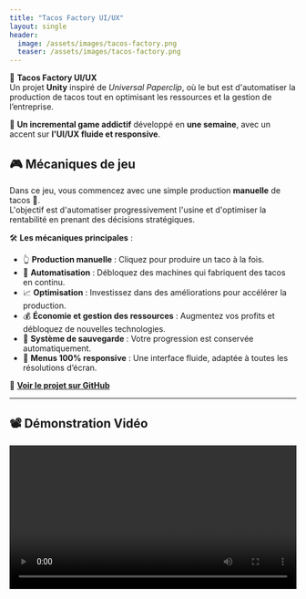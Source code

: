 ```yaml
---
title: "Tacos Factory UI/UX"
layout: single
header:
  image: /assets/images/tacos-factory.png
  teaser: /assets/images/tacos-factory.png
---
```


🌮 **Tacos Factory UI/UX**  
Un projet **Unity** inspiré de *Universal Paperclip*, où le but est d'automatiser la production de tacos tout en optimisant les ressources et la gestion de l’entreprise.  

🚀 **Un incremental game addictif** développé en **une semaine**, avec un accent sur **l'UI/UX fluide et responsive**.  

## 🎮 Mécaniques de jeu  

Dans ce jeu, vous commencez avec une simple production **manuelle** de tacos 🌮.  
L'objectif est d'automatiser progressivement l'usine et d'optimiser la rentabilité en prenant des décisions stratégiques.  

🛠️ **Les mécaniques principales** :  
- 👆 **Production manuelle** : Cliquez pour produire un taco à la fois.  
- 🤖 **Automatisation** : Débloquez des machines qui fabriquent des tacos en continu.  
- 📈 **Optimisation** : Investissez dans des améliorations pour accélérer la production.  
- 💰 **Économie et gestion des ressources** : Augmentez vos profits et débloquez de nouvelles technologies.  
- 💾 **Système de sauvegarde** : Votre progression est conservée automatiquement.  
- 📱 **Menus 100% responsive** : Une interface fluide, adaptée à toutes les résolutions d’écran.  

🔗 **[Voir le projet sur GitHub](https://github.com/Quest-Education-Group/lyo-t3-gamegear-p7-06)**  

---

## 📽️ Démonstration Vidéo  

<video controls width="100%">
  <source src="/assets/videos/tacos-factory-demo.mp4" type="video/mp4">
  Votre navigateur ne supporte pas la vidéo.
</video>
